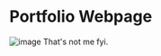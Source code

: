 # Portfolio Webpage

![image](/voltampt.github.io/public/profile_img/profile_img.jpg)
That's not me fyi.